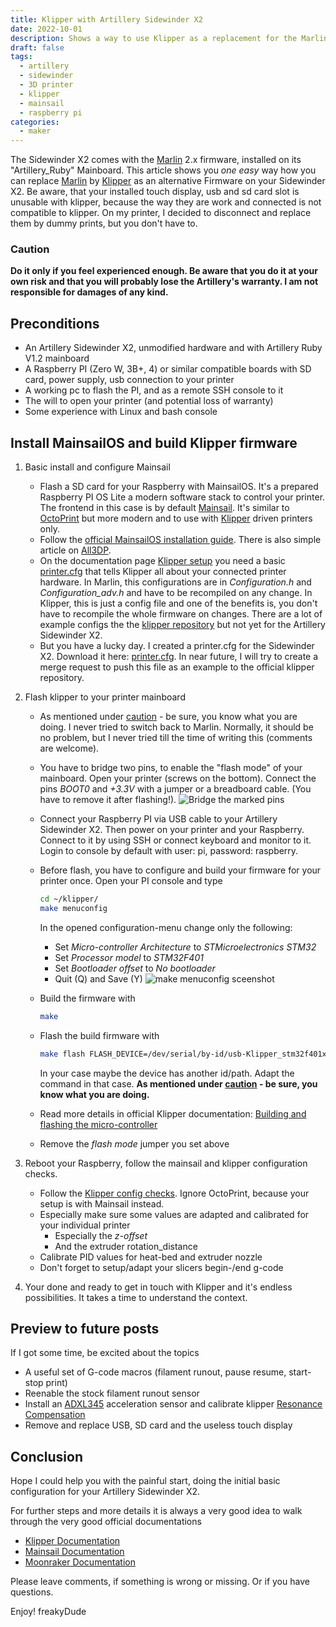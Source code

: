 ```yaml
---
title: Klipper with Artillery Sidewinder X2
date: 2022-10-01
description: Shows a way to use Klipper as a replacement for the Marlin firmware with your Sidewinder X2
draft: false
tags: 
  - artillery
  - sidewinder
  - 3D printer
  - klipper
  - mainsail
  - raspberry pi
categories:
  - maker
---
```


The Sidewinder X2 comes with the [Marlin](https://marlinfw.org/) 2.x firmware, installed on its "Artillery_Ruby" Mainboard. This article shows you *one easy* way how you can replace [Marlin](https://marlinfw.org/) by [Klipper](https://www.klipper3d.org/) as an alternative Firmware on your Sidewinder X2.
Be aware, that your installed touch display, usb and sd card slot is unusable with klipper, because the way they are work and connected is not compatible to klipper. On my printer, I decided to disconnect and replace them by dummy prints, but you don't have to.

### Caution

**Do it only if you feel experienced enough. Be aware that you do it at your own risk and that you will probably lose the Artillery's warranty. I am not responsible for damages of any kind.**

## Preconditions

- An Artillery Sidewinder X2, unmodified hardware and with Artillery Ruby V1.2 mainboard
- A Raspberry PI (Zero W, 3B+, 4) or similar compatible boards with SD card, power supply, usb connection to your printer
- A working pc to flash the PI, and as a remote SSH console to it
- The will to open your printer (and potential loss of warranty)
- Some experience with Linux and bash console

## Install MainsailOS and build Klipper firmware

1. Basic install and configure Mainsail

   - Flash a SD card for your Raspberry with MainsailOS. It's a prepared Raspberry PI OS Lite a modern software stack to control your printer. The frontend in this case is by default [Mainsail](https://docs.mainsail.xyz/). It's similar to [OctoPrint](https://octoprint.org/) but more modern and to use with [Klipper](https://www.klipper3d.org/) driven printers only.
   - Follow the [official MainsailOS installation guide](https://docs.mainsail.xyz/setup/mainsail-os). There is also simple article on [All3DP](https://all3dp.com/2/mainsailos-simply-explained/).
   - On the documentation page [Klipper setup](https://docs.mainsail.xyz/setup/mainsailos/klipper-setup) you need a basic [printer.cfg](https://github.com/freakydude/klipper/blob/swx2-example/config/printer-artillery-sidewinder-x2-2022.cfg) that tells Klipper all about your connected printer hardware. In Marlin, this configurations are in *Configuration.h* and *Configuration_adv.h* and have to be recompiled on any change. In Klipper, this is just a config file and one of the benefits is, you don't have to recompile the whole firmware on changes. There are a lot of example configs the the [klipper repository](https://github.com/Klipper3d/klipper/tree/master/config) but not yet for the Artillery Sidewinder X2.
   - But you have a lucky day. I created a printer.cfg for the Sidewinder X2. Download it here: [printer.cfg](https://github.com/freakydude/klipper/blob/swx2-example/config/printer-artillery-sidewinder-x2-2022.cfg). In near future, I will try to create a merge request to push this file as an example to the official klipper repository. 

2. Flash klipper to your printer mainboard
   - As mentioned under [caution](#caution) - be sure, you know what you are doing. I never tried to switch back to Marlin. Normally, it should be no problem, but I never tried till the time of writing this (comments are welcome).
   - You have to bridge two pins, to enable the "flash mode" of your mainboard. Open your printer (screws on the bottom). Connect the pins *BOOT0* and *+3.3V* with a jumper or a breadboard cable. (You have to remove it after flashing!).
  ![Bridge the marked pins](images/artillery_ruby_flash_photo.jpg "Bridge the marked pins while flashing")
   - Connect your Raspberry PI via USB cable to your Artillery Sidewinder X2. Then power on your printer and your Raspberry. Connect to it by using SSH or connect keyboard and monitor to it. Login to console by default with user: pi, password: raspberry.
   - Before flash, you have to configure and build your firmware for your printer once. Open your PI console and type

     ```bash
     cd ~/klipper/
     make menuconfig
     ```

     In the opened configuration-menu change only the following:
     - Set *Micro-controller Architecture* to *STMicroelectronics STM32*
     - Set *Processor model* to *STM32F401*
     - Set *Bootloader offset* to *No bootloader*
     - Quit (Q) and Save (Y)
     ![make menuconfig sceenshot](images/make_menuconfig.png "make menuconfig sceenshot")
   - Build the firmware with

     ```bash
     make
     ```

   - Flash the build firmware with

     ```bash
     make flash FLASH_DEVICE=/dev/serial/by-id/usb-Klipper_stm32f401xc_4F006F000351383532393535-if00
     ```

     In your case maybe the device has another id/path. Adapt the command in that case. **As mentioned under [caution](#caution) - be sure, you know what you are doing.**
   - Read more details in official Klipper documentation: [Building and flashing the micro-controller](https://www.klipper3d.org/Installation.html#building-and-flashing-the-micro-controller)
   - Remove the *flash mode* jumper you set above

3. Reboot your Raspberry, follow the mainsail and klipper configuration checks. 
   - Follow the [Klipper config checks](https://www.klipper3d.org/Config_checks.html). Ignore OctoPrint, because your setup is with Mainsail instead.
   - Especially make sure some values are adapted and calibrated for your individual printer
     - Especially the *z-offset*
     - And the extruder rotation_distance
   - Calibrate PID values for heat-bed and extruder nozzle
   - Don't forget to setup/adapt your slicers begin-/end g-code
4. Your done and ready to get in touch with Klipper and it's endless possibilities. It takes a time to understand the context.

## Preview to future posts

If I got some time, be excited about the topics

- A useful set of G-code macros (filament runout, pause resume, start-stop print)
- Reenable the stock filament runout sensor
- Install an [ADXL345](https://www.analog.com/en/products/adxl345.html#product-evaluationkit) acceleration sensor and calibrate klipper [Resonance Compensation](https://www.klipper3d.org/Resonance_Compensation.html)
- Remove and replace USB, SD card and the useless touch display

## Conclusion

Hope I could help you with the painful start, doing the initial basic configuration for your Artillery Sidewinder X2.

For further steps and more details it is always a very good idea to walk through the very good official documentations

- [Klipper Documentation](https://www.klipper3d.org/Overview.html)
- [Mainsail Documentation](https://docs.mainsail.xyz/)
- [Moonraker Documentation](https://moonraker.readthedocs.io/)

Please leave comments, if something is wrong or missing. Or if you have questions.

Enjoy!
freakyDude
